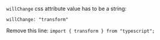 `willChange` css attribute value has to be a string:


```
willChange: "transform"
```

Remove this line: `import { transform } from "typescript";`

